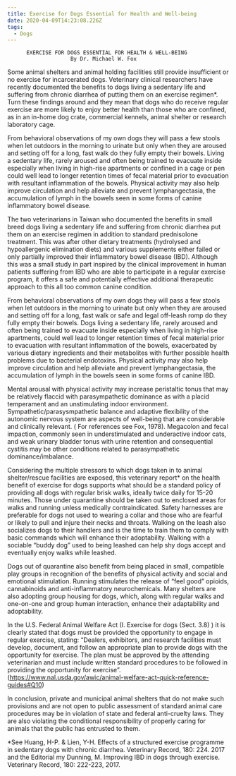 ```yaml
---
title: Exercise for Dogs Essential for Health and Well-being
date: 2020-04-09T14:23:08.226Z
tags:
  - Dogs
---
```

          EXERCISE FOR DOGS ESSENTIAL FOR HEALTH & WELL-BEING
                        By Dr. Michael W. Fox
    
Some animal shelters and animal holding facilities still provide insufficient or no exercise for incarcerated dogs. Veterinary clinical researchers have recently documented the benefits to dogs living a sedentary life and suffering from chronic diarrhea of putting them on an exercise regimen*. Turn these findings around and they mean that dogs who do receive regular exercise are more likely to enjoy better health than those who are confined, as in an in-home dog crate, commercial kennels, animal shelter or research laboratory cage. 

From behavioral observations of my own dogs they will pass a few stools when let outdoors in the morning to urinate but only when they are aroused and setting off for a long, fast walk do they fully empty their bowels. Living a sedentary life, rarely aroused and often being trained to evacuate inside especially when living in high-rise apartments or confined in a cage or pen could well lead to longer retention times of fecal material prior to evacuation with resultant inflammation of the bowels. Physical activity may also help improve circulation and help alleviate and prevent lymphangectasia, the accumulation of lymph in the bowels seen in some forms of canine inflammatory bowel disease. 

The two veterinarians in Taiwan who documented the benefits in small breed dogs living a sedentary life and suffering from chronic diarrhea put them on an exercise regimen in addition to standard prednisolone treatment. This was after other dietary treatments (hydrolysed and hypoallergenic elimination diets) and various supplements either failed or only partially improved their inflammatory bowel disease (IBD). Although this was a small study in part inspired by the clinical improvement in human patients suffering from IBD who are able to participate in a regular exercise program, it offers a safe and potentially effective additional therapeutic approach to this all too common canine condition.

From behavioral observations of my own dogs they will pass a few stools when let outdoors in the morning to urinate but only when they are aroused and setting off for a long, fast walk or safe and legal off-leash romp do they fully empty their bowels. Dogs living a sedentary life, rarely aroused and often being trained to evacuate inside especially when living in high-rise apartments, could well lead to longer retention times of fecal material prior to evacuation with resultant inflammation of the bowels, exacerbated by various dietary ingredients and their metabolites with further possible health problems due to bacterial endotoxins. Physical activity may also help improve circulation and help alleviate and prevent lymphangectasia, the accumulation of lymph in the bowels seen in some forms of canine IBD. 

Mental arousal with physical activity may increase peristaltic tonus that may be relatively flaccid with parasympathetic dominance as with a placid temperament and an unstimulating indoor environment.  Sympathetic/parasysmpathetic balance and adaptive flexibility of the autonomic nervous system are aspects of well-being that are considerable and clinically relevant. ( For references see Fox, 1978). Megacolon and fecal impaction, commonly seen in understimulated and underactive indoor cats, and weak urinary bladder tonus with urine retention and consequential cystitis may be other conditions related to parasympathetic dominance/imbalance.

Considering the multiple stressors to which dogs taken in to animal shelter/rescue facilities are exposed, this veterinary report* on the health benefit of exercise for dogs supports what should be a standard policy of providing all dogs with regular brisk walks, ideally twice daily for 15-20 minutes. Those under quarantine should be taken out to enclosed areas for walks and running unless medically contraindicated. Safety harnesses are preferable for dogs not used to wearing a collar and those who are fearful or likely to pull and injure their necks and throats. Walking on the leash also socializes dogs to their handlers and is the time to train them to comply with basic commands which will enhance their adoptability. Walking with a sociable “buddy dog” used to being leashed can help shy dogs accept and eventually enjoy walks while leashed. 

Dogs out of quarantine also benefit from being placed in small, compatible play groups in recognition of the benefits of physical activity and social and emotional stimulation. Running stimulates the release of “feel good” opioids, cannabinoids and anti-inflammatory neurochemicals. Many shelters are also adopting group housing for dogs, which, along with regular walks and one-on-one and group human interaction, enhance their adaptability and adoptability.

In the U.S. Federal Animal Welfare Act (I. Exercise for dogs (Sect. 3.8) ) it is clearly stated that dogs must be provided the opportunity to engage in regular exercise, stating:  “Dealers, exhibitors, and research facilities must develop, document, and follow an appropriate plan to provide dogs with the opportunity for exercise. The plan must be approved by the attending veterinarian and must include written standard procedures to be followed in providing the opportunity for exercise”. (https://www.nal.usda.gov/awic/animal-welfare-act-quick-reference-guides#Q10)

In conclusion, private and municipal animal shelters that do not make such provisions and are not open to public assessment of standard animal care procedures may be in violation of state and federal anti-cruelty laws. They are also violating the conditional responsibility of properly caring for animals that the public has entrusted to them.

*See Huang, H-P. & Lien, Y-H. Effects of a structured exercise programme in sedentary dogs with chronic diarrhea. Veterinary Record, 180: 224. 2017 and the Editorial my Dunning, M. Improving IBD in dogs through exercise. Veterinary Record, 180: 222-223, 2017.
